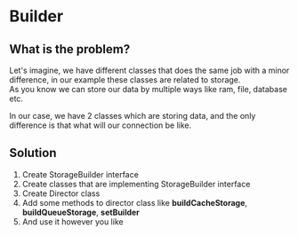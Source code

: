 # Builder

## What is the problem?
Let's imagine, we have different classes that does the same job with a minor difference, in our example these classes are related to storage.  
As you know we can store our data by multiple ways like ram, file, database etc.

In our case, we have 2 classes which are storing data, and the only difference is that what will our connection be like. 

## Solution
1. Create StorageBuilder interface
2. Create classes that are implementing StorageBuilder interface
3. Create Director class
4. Add some methods to director class like **buildCacheStorage**, **buildQueueStorage**, **setBuilder**
5. And use it however you like